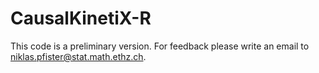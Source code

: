 # CausalKinetiX-R

This code is a preliminary version. For feedback please write an email to niklas.pfister@stat.math.ethz.ch.